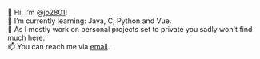 👋 Hi, I’m @[jo2801](https://github.com/jo2801)!<br>
🌱 I’m currently learning: Java, C, Python and Vue.<br>
🎢 As I mostly work on personal projects set to private you sadly won't find much here.<br>
📫 You can reach me via [email](https://jdreifeld.de/email).<br>


<!---
jo2801/jo2801 is a ✨ special ✨ repository because its `README.md` (this file) appears on your GitHub profile.
You can click the Preview link to take a look at your changes.
--->

